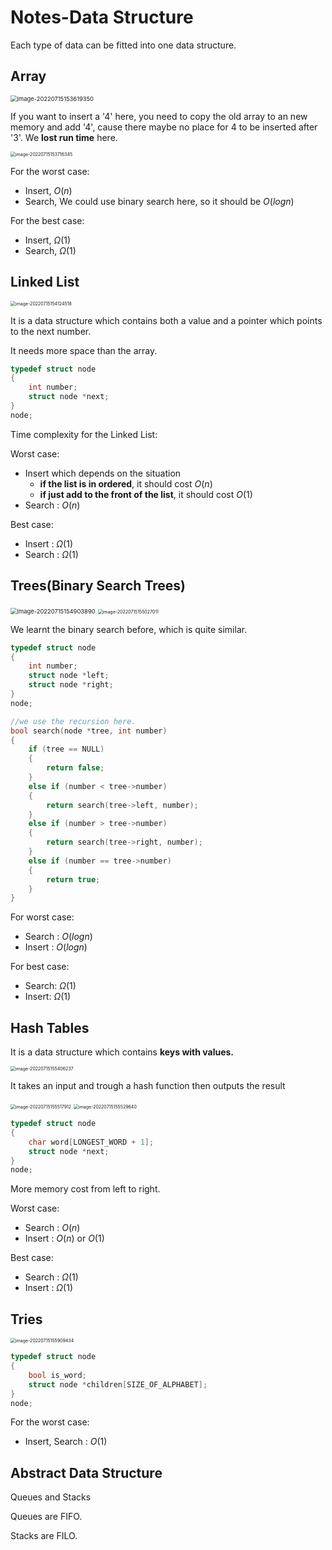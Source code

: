 # Notes-Data Structure

Each type of data can be fitted into one data structure.

## Array

<img src="/Users/beckhol/Library/Application Support/typora-user-images/image-20220715153619350.png" alt="image-20220715153619350" style="zoom:67%;" />

If you want to insert a '4' here, you need to copy the old array to an new memory and add '4', cause there maybe no place for 4 to be inserted after '3'. We **lost run time** here.

<img src="/Users/beckhol/Library/Application Support/typora-user-images/image-20220715153716345.png" alt="image-20220715153716345" style="zoom:50%;" />

For the worst case:

- Insert, $O(n)$
- Search, We could use binary search here, so it should be $O(logn)$

For the best case:

- Insert, $\Omega(1)$
- Search, $\Omega(1)$

## Linked List

<img src="/Users/beckhol/Library/Application Support/typora-user-images/image-20220715154124518.png" alt="image-20220715154124518" style="zoom:50%;" />

It is a data structure which contains both a value and a pointer which points to the next number.

It needs more space than the array.

```c
typedef struct node
{
    int number;
    struct node *next;
}
node;
```

Time complexity for the Linked List:

Worst case:

- Insert which depends on the situation
  - **if the list is in ordered**, it should cost $O(n)$
  - **if just add to the front of the list**, it should cost $O(1)$
- Search : $O(n)$

Best case:

- Insert : $\Omega(1)$
- Search : $\Omega (1)$

## Trees(Binary Search Trees)

<img src="/Users/beckhol/Library/Application Support/typora-user-images/image-20220715154903890.png" alt="image-20220715154903890" style="zoom:67%;" />

<img src="/Users/beckhol/Library/Application Support/typora-user-images/image-20220715155027011.png" alt="image-20220715155027011" style="zoom:50%;" />

We learnt the binary search before, which is quite similar.

```c
typedef struct node
{
    int number;
    struct node *left;
    struct node *right;
}
node;
```

```c
//we use the recursion here.
bool search(node *tree, int number)
{
    if (tree == NULL)
    {
        return false;
    }
    else if (number < tree->number)
    {
        return search(tree->left, number);
    }
    else if (number > tree->number)
    {
        return search(tree->right, number);
    }
    else if (number == tree->number)
    {
        return true;
    }
}
```

For worst case:

- Search : $O(logn)$
- Insert : $O(logn)$

For best case:

- Search: $\Omega(1)$
- Insert: $\Omega (1)$

## Hash Tables

It is a data structure which contains **keys with values.**

<img src="/Users/beckhol/Library/Application Support/typora-user-images/image-20220715155406237.png" alt="image-20220715155406237" style="zoom:50%;" />

It takes an input and trough a hash function then outputs the result

<img src="/Users/beckhol/Library/Application Support/typora-user-images/image-20220715155517912.png" alt="image-20220715155517912" style="zoom:50%;" />

<img src="/Users/beckhol/Library/Application Support/typora-user-images/image-20220715155529640.png" alt="image-20220715155529640" style="zoom:50%;" />

```c
typedef struct node
{
    char word[LONGEST_WORD + 1];
    struct node *next;
}
node;
```

More memory cost from left to right.

Worst case:

- Search : $O(n)$
- Insert :  $O (n)$ or $O(1)$

Best case:

- Search : $\Omega (1)$
- Insert : $\Omega (1)$

## Tries

<img src="/Users/beckhol/Library/Application Support/typora-user-images/image-20220715155909434.png" alt="image-20220715155909434" style="zoom:50%;" />

```c
typedef struct node
{
    bool is_word;
    struct node *children[SIZE_OF_ALPHABET];
}
node;
```

For the worst case:

- Insert, Search : $O(1)$

## Abstract Data Structure

Queues and Stacks

Queues are FIFO.

Stacks are FILO.